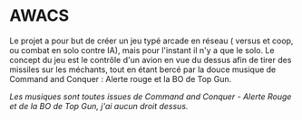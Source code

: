 # AWACS
Le projet a pour but de créer un jeu typé arcade en réseau ( versus et coop, ou combat en solo contre IA), mais pour l'instant il n'y a que le solo.
Le concept du jeu est le contrôle d'un avion en vue du dessus afin de tirer des missiles sur les méchants, tout en étant bercé par la douce musique de Command and Conquer : Alerte rouge et la BO de Top Gun.

*Les musiques sont toutes issues de Command and Conquer - Alerte Rouge et de la BO de Top Gun, j'ai aucun droit dessus.*
